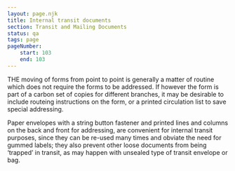 ```yaml
---
layout: page.njk
title: Internal transit documents
section: Transit and Mailing Documents
status: qa
tags: page
pageNumber:
    start: 103
    end: 103
---
```


THE moving of forms from point to point is generally a matter of routine which does not require the forms to be addressed. If however the form is part of a carbon set of copies for different branches, it may be desirable to include routeing instructions on the form, or a printed circulation list to save special addressing.

Paper envelopes with a string button fastener and printed lines and columns on the back and front for addressing, are convenient for internal transit purposes, since they can be re-used many times and obviate the need for gummed labels; they also prevent other loose documents from being ‘trapped’ in transit, as may happen with unsealed type of transit envelope or bag.
